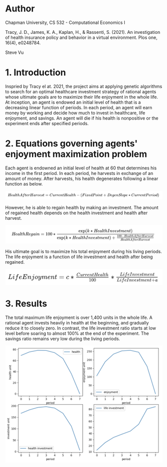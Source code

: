 # Author

Chapman University, CS 532 - Computational Economics I

Tracy, J. D., James, K. A., Kaplan, H., & Rassenti, S. (2021). An investigation of health insurance policy and behavior in a virtual environment. Plos one, 16(4), e0248784.

Steve Vu

# 1. Introduction

Inspried by Tracy el at. 2021, the project aims at applying genetic algorithms to search for an optimal healthcare investment strategy of rational agents whose ultimate goals are to maximize their life enjoyment in the whole life. At inception, an agent is endowed an initial level of health that is a decreasing linear function of periods. In each period, an agent will earn money by working and decide how much to invest in healthcare, life enjoyment, and savings. An agent will die if his health is nonpositive or the experiment ends after specified periods.

# 2. Equations governing agents' enjoyment maximization problem

Each agent is endowned an initial level of health at 60 that determines his income in the first period. In each period, he harvests in exchange of an amount of money. After harvests, his health degenerates following a linear function as below.

![](https://github.com/SteveVu2212/Healthcare-Investment-Behavior/blob/main/images/Health%20After%20Harvest.png)

However, he is able to regain health by making an investment. The amount of regained health depends on the health investment and health after harvest.

![](https://github.com/SteveVu2212/Healthcare-Investment-Behavior/blob/main/images/Health%20Regain.png)

His ultimate goal is to maximize his total enjoyment during his living periods. The life enjoyment is a function of life investment and health after being regained.

![](https://github.com/SteveVu2212/Healthcare-Investment-Behavior/blob/main/images/Life%20Enjoyment.png)


# 3. Results

The total maximum life enjoyment is over 1,400 units in the whole life. A rational agent invests heavily in health at the beginning, and gradually reduce it to closely zero. In contrast, the life investment ratio starts at low level before soaring to almost 100% at the end of the experiment. The savings ratio remains very low during the living periods.

![](https://github.com/SteveVu2212/Healthcare-Investment-Behavior/blob/main/images/subplots.png)
